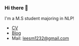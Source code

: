 ### Hi there 👋

I'm a M.S student majoring in NLP!

- [CV](https://drive.google.com/file/d/19cq9O1aWfIRmIPpY43jhy_X5gzlIOSMd/view?usp=sharing)
- [Blog](https://zizun.github.io)
- Mail: leesm1232@gmail.com


<!--
**ZIZUN/ZIZUN** is a ✨ _special_ ✨ repository because its `README.md` (this file) appears on your GitHub profile.

Here are some ideas to get you started:

- 🔭 I’m currently working on ...
- 🌱 I’m currently learning ...
- 👯 I’m looking to collaborate on ...
- 🤔 I’m looking for help with ...
- 💬 Ask me about ...
- 📫 How to reach me: ...
- 😄 Pronouns: ...
- ⚡ Fun fact: ...
-->
